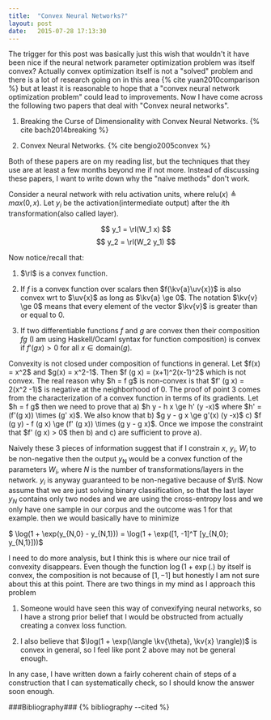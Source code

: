 ```yaml
---
title:  "Convex Neural Networks?"
layout: post
date:   2015-07-28 17:13:30
---
```

The trigger for this post was basically just this wish that wouldn't it have been nice if the neural network parameter optimization problem was itself convex? Actually convex optimization itself is not a "solved" problem and there is a lot of research going on in this area {% cite yuan2010comparison %} but at least it is reasonable to hope that a "convex neural network optimization problem" could lead to improvements. Now I have come across the following two papers that deal with "Convex neural networks".

1. Breaking the Curse of Dimensionality with Convex Neural Networks. {% cite bach2014breaking %}

2. Convex Neural Networks. {% cite bengio2005convex %}

Both of these papers are on my reading list, but the techniques that they use are at least a few months beyond me if not more. Instead of discussing these papers, I want to write down why the "naive methods" don't work.

Consider a neural network with relu activation units, where $\text{relu}(x) \triangleq max(0, x)$. Let $y_i$ be the activation(intermediate output) after the $i$th transformation(also called layer).

$$\newcommand{\rl}{\text{relu}}$$
$$ y_1 = \rl(W_1 x) $$
$$ y_2 = \rl(W_2 y_1) $$

Now notice/recall that:

1. $\rl$ is a convex function.

2. If $f$ is a convex function over scalars then $f(\kv{a}\uv{x})$ is also convex wrt to $\uv{x}$ as long as $\kv{a} \ge 0$. The notation $\kv{v} \ge 0$ means that every element of the vector $\kv{v}$ is greater than or equal to 0.

3. If two differentiable functions $f$ and $g$ are convex then their composition $f g$ (I am using Haskell/Ocaml syntax for function composition) is convex if $f' (g x) > 0$ for all $x \in \text{domain}(g)$.

<div markdown="1" class="note">
Convexity is not closed under composition of functions in general. Let $f(x) = x^2$ and $g(x) = x^2-1$. Then $f (g x) = (x+1)^2(x-1)^2$ which is not convex. The real reason why $h = f g$ is non-convex is that $f' (g x) = 2(x^2 -1)$ is negative at the neighborhood of 0. The proof of point 3 comes from the characterization of a convex function in terms of its gradients. Let $h = f g$ then we need to prove that a) $h y - h x \ge h' (y -x)$ where $h' = (f'(g x)) \times (g' x)$. We also know that b) $g y - g x \ge g'(x) (y -x)$ c) $f (g y) - f (g x) \ge (f' (g x)) \times (g y - g x)$. Once we impose the constraint that $f' (g x) > 0$ then b) and c) are sufficient to prove a).
</div>

Naively these 3 pieces of information suggest that if I constrain $x$, $y_i$, $W_i$ to be non-negative then the output $y_{\text{N}}$ would be a convex function of the parameters $W_i$, where $N$ is the number of transformations/layers in the network. $y_i$ is anyway guaranteed to be non-negative because of $\rl$. Now assume that we are just solving binary classification, so that the last layer $y_N$ contains only two nodes and we are using the cross-entropy loss and we only have one sample in our corpus and the outcome was 1 for that example. then we would basically have to minimize

$ \log(1 + \exp(y_{N,0} - y_{N,1}))  = \log(1 + \exp([1, -1]^T [y_{N,0}; y_{N,1}]))$

I need to do more analysis, but I think this is where our nice trail of convexity disappears. Even though the function $\log(1 + \exp(.)$ by itself is convex, the composition is not because of $[1, -1]$ but honestly I am not sure about this at this point. There are two things in my mind as I approach this problem

1. Someone would have seen this way of convexifying neural networks, so I have a strong prior belief that I would be obstructed from actually creating a convex loss function.

2. I also believe that $\log(1 + \exp(\langle \kv{\theta}, \kv{x} \rangle))$ is convex in general, so I feel like pont 2 above may not be general enough.

In any case, I have written down a fairly coherent chain of steps of a construction that I can systematically check, so I should know the answer soon enough.

###Bibliography###
{% bibliography --cited %}
